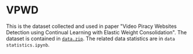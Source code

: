 # VPWD

This is the dataset collected and used in paper "Video Piracy Websites Detection using Continual Learning with Elastic Weight Consolidation". 
The dataset is contained in [`data.zip`](https://drive.google.com/file/d/1lpRusJaSg90J2OCt-sjjUSsRzEK_TnYE/view?usp=drive_link). 
The related data statistics are in `data statistics.ipynb`.
